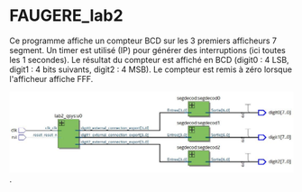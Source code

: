 # FAUGERE_lab2

Ce programme affiche un compteur BCD sur les 3 premiers afficheurs 7 segment.
Un timer est utilisé (IP) pour générer des interruptions (ici toutes les 1 secondes).
Le résultat du compteur est affiché en BCD (digit0 : 4 LSB, digit1 : 4 bits suivants, digit2 : 4 MSB).
Le compteur est remis à zéro lorsque l'afficheur affiche FFF.


![design](./img/design.jpg "Design du lab2").